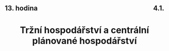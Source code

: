 ## <div style="display: flex; justify-content: space-between;"><div>13. hodina</div><div>4.1.</div></div>
# <div style="text-align: center">Tržní hospodářství a centrální plánované hospodářství</div>
